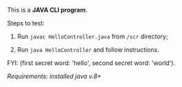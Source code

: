 This is a **JAVA CLI program**.

Steps to test:

1. Run `javac HelloController.java` from `/scr` directory;

2. Run `java HelloController` and follow instructions.

FYI: (first secret word: 'hello', second secret word: 'world').


_Requirements: installed java v.8+_
